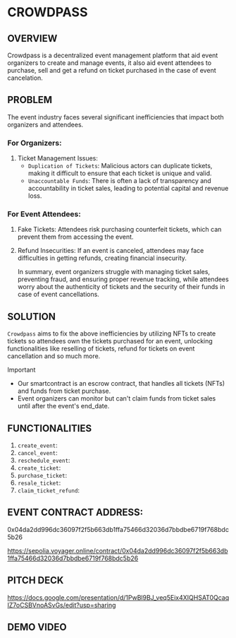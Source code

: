 # CROWDPASS

## OVERVIEW
Crowdpass is a decentralized event management platform that aid event organizers to create and manage events, it also aid event attendees to purchase, sell and get a refund on ticket purchased in the case of event cancelation.

## PROBLEM
The event industry faces several significant inefficiencies that impact both organizers and attendees.

### For Organizers:

1. Ticket Management Issues: 
      - ``Duplication of Tickets``: Malicious actors can duplicate tickets, making it difficult to ensure that each ticket is unique and valid.
      - ``Unaccountable Funds``: There is often a lack of transparency and accountability in ticket sales, leading to potential capital and revenue loss. 

### For Event Attendees:

1. Fake Tickets: Attendees risk purchasing counterfeit tickets, which can prevent them from accessing the event.
2. Refund Insecurities: If an event is canceled, attendees may face difficulties in getting refunds, creating financial insecurity.

   In summary, event organizers struggle with managing ticket sales, preventing fraud, and ensuring proper revenue tracking, while attendees worry about the authenticity of tickets and the security of their funds in case of event cancellations.

## SOLUTION
`Crowdpass` aims to fix the above inefficiencies by utilizing NFTs to create tickets so attendees own the tickets purchased for an event, unlocking functionalities like reselling of tickets, refund for tickets on event cancellation and so much more.

> [!IMPORTANT]
> - Our smartcontract is an escrow contract, that handles all tickets (NFTs) and funds from ticket purchase.
> - Event organizers can monitor but can't claim funds from ticket sales until after the event's end_date.

## FUNCTIONALITIES
1. `create_event`:
2. `cancel_event`:
3. `reschedule_event`:
4. `create_ticket`:
5. `purchase_ticket`:
6. `resale_ticket`:
7. `claim_ticket_refund`:

## EVENT CONTRACT ADDRESS: 
0x04da2dd996dc36097f2f5b663db1ffa75466d32036d7bbdbe6719f768bdc5b26

<https://sepolia.voyager.online/contract/0x04da2dd996dc36097f2f5b663db1ffa75466d32036d7bbdbe6719f768bdc5b26>

## PITCH DECK

<https://docs.google.com/presentation/d/1PwBl9BJ_veq5Eix4XIQHSAT0QcaqIZ7oCSBVnoASvGs/edit?usp=sharing>

## DEMO VIDEO
